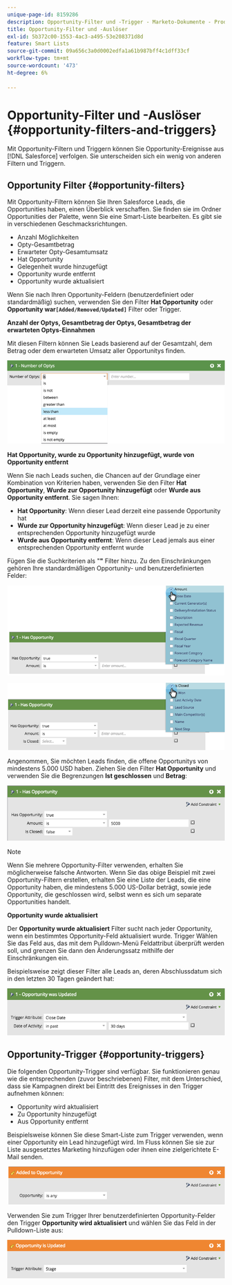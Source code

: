 ```yaml
---
unique-page-id: 8159286
description: Opportunity-Filter und -Trigger - Marketo-Dokumente - Produktdokumentation
title: Opportunity-Filter und -Auslöser
exl-id: 5b372c00-1553-4ac3-a495-53e208371d8d
feature: Smart Lists
source-git-commit: 09a656c3a0d0002edfa1a61b987bff4c1dff33cf
workflow-type: tm+mt
source-wordcount: '473'
ht-degree: 6%

---
```


# Opportunity-Filter und -Auslöser {#opportunity-filters-and-triggers}

Mit Opportunity-Filtern und Triggern können Sie Opportunity-Ereignisse aus [!DNL Salesforce] verfolgen. Sie unterscheiden sich ein wenig von anderen Filtern und Triggern.

## Opportunity Filter {#opportunity-filters}

Mit Opportunity-Filtern können Sie Ihren Salesforce Leads, die Opportunities haben, einen Überblick verschaffen. Sie finden sie im Ordner Opportunities der Palette, wenn Sie eine Smart-Liste bearbeiten. Es gibt sie in verschiedenen Geschmacksrichtungen.

* Anzahl Möglichkeiten
* Opty-Gesamtbetrag
* Erwarteter Opty-Gesamtumsatz
* Hat Opportunity
* Gelegenheit wurde hinzugefügt
* Opportunity wurde entfernt
* Opportunity wurde aktualisiert

Wenn Sie nach Ihren Opportunity-Feldern (benutzerdefiniert oder standardmäßig) suchen, verwenden Sie den Filter **Hat Opportunity** oder **Opportunity war`[Added/Removed/Updated]`** Filter oder Trigger.

**Anzahl der Optys, Gesamtbetrag der Optys, Gesamtbetrag der erwarteten Optys-Einnahmen**

Mit diesen Filtern können Sie Leads basierend auf der Gesamtzahl, dem Betrag oder dem erwarteten Umsatz aller Opportunitys finden.

![](assets/opportunity-filters-and-triggers-1.png)

**Hat Opportunity, wurde zu Opportunity hinzugefügt, wurde von Opportunity entfernt**

Wenn Sie nach Leads suchen, die Chancen auf der Grundlage einer Kombination von Kriterien haben, verwenden Sie den Filter **Hat Opportunity**, **Wurde zur Opportunity hinzugefügt** oder **Wurde aus Opportunity entfernt**. Sie sagen Ihnen:

* **Hat Opportunity**: Wenn dieser Lead derzeit eine passende Opportunity hat
* **Wurde zur Opportunity hinzugefügt**: Wenn dieser Lead je zu einer entsprechenden Opportunity hinzugefügt wurde
* **Wurde aus Opportunity entfernt**: Wenn dieser Lead jemals aus einer entsprechenden Opportunity entfernt wurde

Fügen Sie die Suchkriterien als &quot;**&quot;** Filter hinzu. Zu den Einschränkungen gehören Ihre standardmäßigen Opportunity- und benutzerdefinierten Felder:

![](assets/opportunity-filters-and-triggers-2.png)

![](assets/opportunity-filters-and-triggers-3.png)

Angenommen, Sie möchten Leads finden, die offene Opportunitys von mindestens 5.000 USD haben. Ziehen Sie den Filter **Hat Opportunity** und verwenden Sie die Begrenzungen **Ist geschlossen** und **Betrag**:

![](assets/opportunity-filters-and-triggers-4.png)

>[!NOTE]
>
>Wenn Sie mehrere Opportunity-Filter verwenden, erhalten Sie möglicherweise falsche Antworten. Wenn Sie das obige Beispiel mit zwei Opportunity-Filtern erstellen, erhalten Sie eine Liste der Leads, die eine Opportunity haben, die mindestens 5.000 US-Dollar beträgt, sowie jede Opportunity, die geschlossen wird, selbst wenn es sich um separate Opportunities handelt.

**Opportunity wurde aktualisiert**

Der **Opportunity wurde aktualisiert** Filter sucht nach jeder Opportunity, wenn ein bestimmtes Opportunity-Feld aktualisiert wurde. Trigger Wählen Sie das Feld aus, das mit dem Pulldown-Menü Feldattribut überprüft werden soll, und grenzen Sie dann den Änderungssatz mithilfe der Einschränkungen ein.

Beispielsweise zeigt dieser Filter alle Leads an, deren Abschlussdatum sich in den letzten 30 Tagen geändert hat:

![](assets/opportunity-filters-and-triggers-5.png)

## Opportunity-Trigger {#opportunity-triggers}

Die folgenden Opportunity-Trigger sind verfügbar. Sie funktionieren genau wie die entsprechenden (zuvor beschriebenen) Filter, mit dem Unterschied, dass sie Kampagnen direkt bei Eintritt des Ereignisses in den Trigger aufnehmen können:

* Opportunity wird aktualisiert
* Zu Opportunity hinzugefügt
* Aus Opportunity entfernt

Beispielsweise können Sie diese Smart-Liste zum Trigger verwenden, wenn einer Opportunity ein Lead hinzugefügt wird. Im Fluss können Sie sie zur Liste ausgesetztes Marketing hinzufügen oder ihnen eine zielgerichtete E-Mail senden.

![](assets/opportunity-filters-and-triggers-6.png)

Verwenden Sie zum Trigger Ihrer benutzerdefinierten Opportunity-Felder den Trigger **Opportunity wird aktualisiert** und wählen Sie das Feld in der Pulldown-Liste aus:

![](assets/opportunity-filters-and-triggers-7.png)
